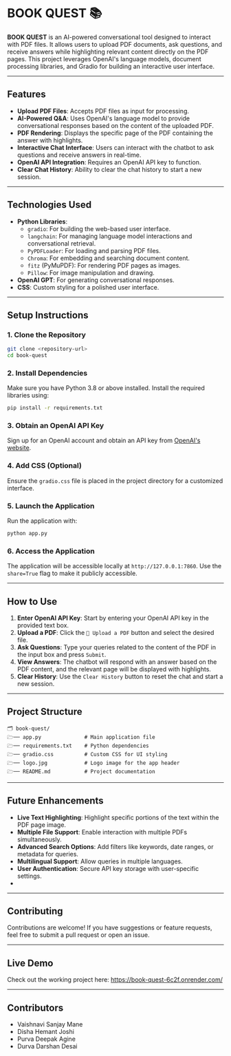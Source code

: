 # BOOK QUEST 📚

**BOOK QUEST** is an AI-powered conversational tool designed to interact with PDF files. It allows users to upload PDF documents, ask questions, and receive answers while highlighting relevant content directly on the PDF pages. This project leverages OpenAI's language models, document processing libraries, and Gradio for building an interactive user interface.

---

## **Features**
- **Upload PDF Files**: Accepts PDF files as input for processing.
- **AI-Powered Q&A**: Uses OpenAI's language model to provide conversational responses based on the content of the uploaded PDF.
- **PDF Rendering**: Displays the specific page of the PDF containing the answer with highlights.
- **Interactive Chat Interface**: Users can interact with the chatbot to ask questions and receive answers in real-time.
- **OpenAI API Integration**: Requires an OpenAI API key to function.
- **Clear Chat History**: Ability to clear the chat history to start a new session.

---

## **Technologies Used**
- **Python Libraries**:
  - `gradio`: For building the web-based user interface.
  - `langchain`: For managing language model interactions and conversational retrieval.
  - `PyPDFLoader`: For loading and parsing PDF files.
  - `Chroma`: For embedding and searching document content.
  - `fitz` (PyMuPDF): For rendering PDF pages as images.
  - `Pillow`: For image manipulation and drawing.
- **OpenAI GPT**: For generating conversational responses.
- **CSS**: Custom styling for a polished user interface.

---

## **Setup Instructions**
### **1. Clone the Repository**
```bash
git clone <repository-url>
cd book-quest
```

### **2. Install Dependencies**
Make sure you have Python 3.8 or above installed. Install the required libraries using:
```bash
pip install -r requirements.txt
```

### **3. Obtain an OpenAI API Key**
Sign up for an OpenAI account and obtain an API key from [OpenAI's website](https://openai.com/).

### **4. Add CSS (Optional)**
Ensure the `gradio.css` file is placed in the project directory for a customized interface.

### **5. Launch the Application**
Run the application with:
```bash
python app.py
```

### **6. Access the Application**
The application will be accessible locally at `http://127.0.0.1:7860`. Use the `share=True` flag to make it publicly accessible.

---

## **How to Use**
1. **Enter OpenAI API Key**: Start by entering your OpenAI API key in the provided text box.
2. **Upload a PDF**: Click the `📁 Upload a PDF` button and select the desired file.
3. **Ask Questions**: Type your queries related to the content of the PDF in the input box and press `Submit`.
4. **View Answers**: The chatbot will respond with an answer based on the PDF content, and the relevant page will be displayed with highlights.
5. **Clear History**: Use the `Clear History` button to reset the chat and start a new session.

---

## **Project Structure**
```
🗂 book-quest/
🗁── app.py              # Main application file
🗁── requirements.txt    # Python dependencies
🗁── gradio.css          # Custom CSS for UI styling
🗁── logo.jpg            # Logo image for the app header
🗁── README.md           # Project documentation
```

---

## **Future Enhancements**
- **Live Text Highlighting**: Highlight specific portions of the text within the PDF page image.
- **Multiple File Support**: Enable interaction with multiple PDFs simultaneously.
- **Advanced Search Options**: Add filters like keywords, date ranges, or metadata for queries.
- **Multilingual Support**: Allow queries in multiple languages.
- **User Authentication**: Secure API key storage with user-specific settings.
- 
---

## **Contributing**
Contributions are welcome! If you have suggestions or feature requests, feel free to submit a pull request or open an issue.

---

## **Live Demo**
Check out the working project here: https://book-quest-6c2f.onrender.com/

---

## **Contributors**

- Vaishnavi Sanjay Mane
- Disha Hemant Joshi
- Purva Deepak Agine
- Durva Darshan Desai



